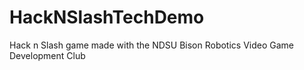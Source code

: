 # HackNSlashTechDemo
Hack n Slash game made with the NDSU Bison Robotics Video Game Development Club
